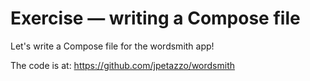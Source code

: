 # Exercise — writing a Compose file

Let's write a Compose file for the wordsmith app!

The code is at: https://github.com/jpetazzo/wordsmith
